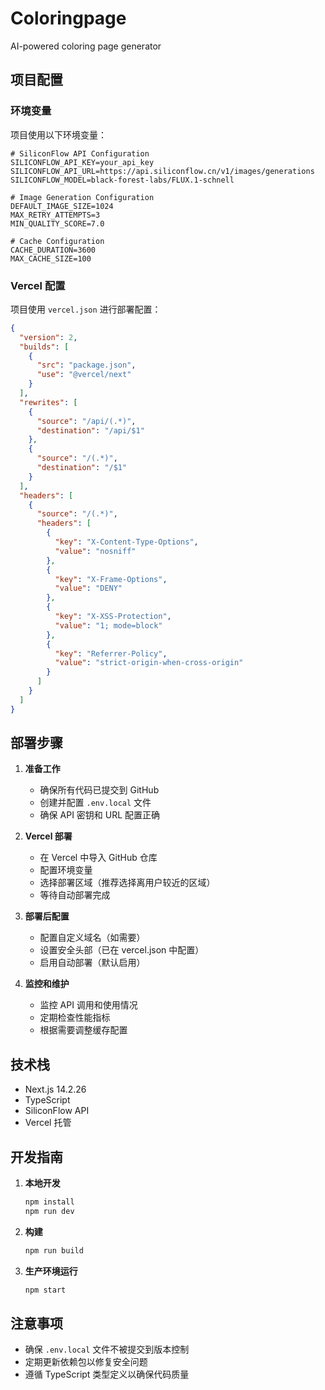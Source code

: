 # Coloringpage

AI-powered coloring page generator

## 项目配置

### 环境变量

项目使用以下环境变量：

```env
# SiliconFlow API Configuration
SILICONFLOW_API_KEY=your_api_key
SILICONFLOW_API_URL=https://api.siliconflow.cn/v1/images/generations
SILICONFLOW_MODEL=black-forest-labs/FLUX.1-schnell

# Image Generation Configuration
DEFAULT_IMAGE_SIZE=1024
MAX_RETRY_ATTEMPTS=3
MIN_QUALITY_SCORE=7.0

# Cache Configuration
CACHE_DURATION=3600
MAX_CACHE_SIZE=100
```

### Vercel 配置

项目使用 `vercel.json` 进行部署配置：

```json
{
  "version": 2,
  "builds": [
    {
      "src": "package.json",
      "use": "@vercel/next"
    }
  ],
  "rewrites": [
    {
      "source": "/api/(.*)",
      "destination": "/api/$1"
    },
    {
      "source": "/(.*)",
      "destination": "/$1"
    }
  ],
  "headers": [
    {
      "source": "/(.*)",
      "headers": [
        {
          "key": "X-Content-Type-Options",
          "value": "nosniff"
        },
        {
          "key": "X-Frame-Options",
          "value": "DENY"
        },
        {
          "key": "X-XSS-Protection",
          "value": "1; mode=block"
        },
        {
          "key": "Referrer-Policy",
          "value": "strict-origin-when-cross-origin"
        }
      ]
    }
  ]
}
```

## 部署步骤

1. **准备工作**
   - 确保所有代码已提交到 GitHub
   - 创建并配置 `.env.local` 文件
   - 确保 API 密钥和 URL 配置正确

2. **Vercel 部署**
   - 在 Vercel 中导入 GitHub 仓库
   - 配置环境变量
   - 选择部署区域（推荐选择离用户较近的区域）
   - 等待自动部署完成

3. **部署后配置**
   - 配置自定义域名（如需要）
   - 设置安全头部（已在 vercel.json 中配置）
   - 启用自动部署（默认启用）

4. **监控和维护**
   - 监控 API 调用和使用情况
   - 定期检查性能指标
   - 根据需要调整缓存配置

## 技术栈

- Next.js 14.2.26
- TypeScript
- SiliconFlow API
- Vercel 托管

## 开发指南

1. **本地开发**
   ```bash
   npm install
   npm run dev
   ```

2. **构建**
   ```bash
   npm run build
   ```

3. **生产环境运行**
   ```bash
   npm start
   ```

## 注意事项

- 确保 `.env.local` 文件不被提交到版本控制
- 定期更新依赖包以修复安全问题
- 遵循 TypeScript 类型定义以确保代码质量
